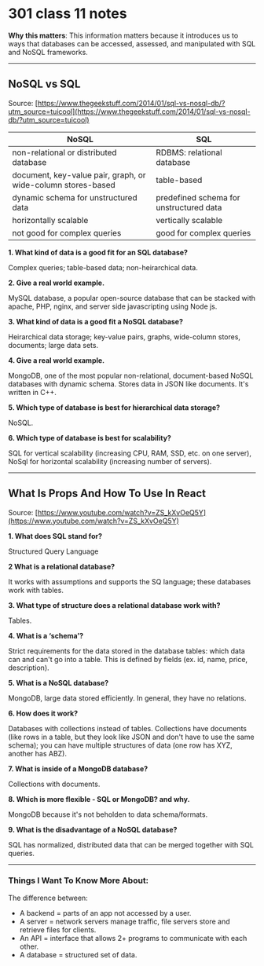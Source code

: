 # 301 class 11 notes

**Why this matters**: This information matters because it introduces us to ways that databases can be accessed, assessed, and manipulated with SQL and NoSQL frameworks.

------------------------------------

## NoSQL vs SQL

Source: [https://www.thegeekstuff.com/2014/01/sql-vs-nosql-db/?utm_source=tuicool](https://www.thegeekstuff.com/2014/01/sql-vs-nosql-db/?utm_source=tuicool)

|                    NoSQL                                      |                SQL                      |
| ------------------------------------------------------------- | --------------------------------------- |
| non-relational or distributed database                        |  RDBMS: relational database             |
| document, key-value pair, graph, or wide-column stores-based  | table-based                             |
| dynamic schema for unstructured data                          | predefined schema for unstructured data |
| horizontally scalable                                         | vertically scalable                     |
| not good for complex queries                                  | good for complex queries                |

**1. What kind of data is a good fit for an SQL database?**

Complex queries; table-based data; non-heirarchical data.

**2. Give a real world example.**

MySQL database, a popular open-source database that can be stacked with apache, PHP, nginx, and server side javascripting using Node js.

**3. What kind of data is a good fit a NoSQL database?**

Heirarchical data storage; key-value pairs, graphs, wide-column stores, documents; large data sets.

**4. Give a real world example.**

MongoDB, one of the most popular non-relational, document-based NoSQL databases with dynamic schema. Stores data in JSON like documents. It's written in C++.

**5. Which type of database is best for hierarchical data storage?**

NoSQL.

**6. Which type of database is best for scalability?**

SQL for vertical scalability (increasing CPU, RAM, SSD, etc. on one server), NoSql for horizontal scalability (increasing number of servers).

----------------------------

## What Is Props And How To Use In React

Source: [https://www.youtube.com/watch?v=ZS_kXvOeQ5Y](https://www.youtube.com/watch?v=ZS_kXvOeQ5Y)

**1. What does SQL stand for?**

Structured Query Language


**2 What is a relational database?**

It works with assumptions and supports the SQ language; these databases work with tables.

**3. What type of structure does a relational database work with?**

Tables.

**4. What is a ‘schema’?**

Strict requirements for the data stored in the database tables: which data can and can't go into a table. This is defined by fields (ex. id, name, price, description).

**5. What is a NoSQL database?**

MongoDB, large data stored efficiently. In general, they have no relations.

**6. How does it work?**

Databases with collections instead of tables. Collections have documents (like rows in a table, but they look like JSON and don't have to use the same schema); you can have multiple structures of data (one row has XYZ, another has ABZ).

**7. What is inside of a MongoDB database?**

Collections with documents.

**8. Which is more flexible - SQL or MongoDB? and why.**

MongoDB because it's not beholden to data schema/formats.

**9. What is the disadvantage of a NoSQL database?**

SQL has normalized, distributed data that can be merged together with SQL queries.

------------------------------------
### Things I Want To Know More About:
The difference between:
- A backend = parts of an app not accessed by a user.
- A server = network servers manage traffic, file servers store and retrieve files for clients.
- An API = interface that allows 2+ programs to communicate with each other.
- A database = structured set of data.